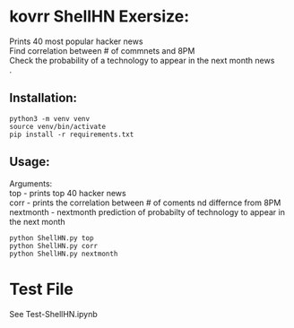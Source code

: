 # kovrr ShellHN Exersize:

Prints 40 most popular hacker news</br>
Find correlation between # of commnets and 8PM</br>
Check the probability of a technology to appear in the next month news</br>.
 

## Installation:
```
python3 -m venv venv 
source venv/bin/activate 
pip install -r requirements.txt
```

## Usage:

Arguments:</br>
      top  -  prints top 40 hacker news </br>
      corr -  prints the correlation between # of coments nd differnce from 8PM </br>
      nextmonth - nextmonth prediction of probabilty of technology to appear in the next month</br>

```
python ShellHN.py top   
python ShellHN.py corr  
python ShellHN.py nextmonth 
```
# Test File

See Test-ShellHN.ipynb

